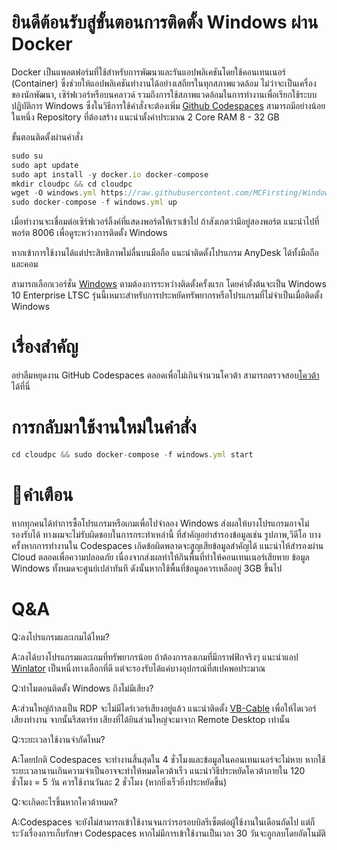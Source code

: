 # ยินดีต้อนรับสู่ขั้นตอนการติดตั้ง Windows ผ่าน Docker
Docker เป็นแพลตฟอร์มที่ใช้สำหรับการพัฒนาและรันแอปพลิเคชันโดยใช้คอนเทนเนอร์ (Container) ซึ่งช่วยให้แอปพลิเคชันทำงานได้อย่างเสถียรในทุกสภาพแวดล้อม ไม่ว่าจะเป็นเครื่องของนักพัฒนา, เซิร์ฟเวอร์หรือบนคลาวด์ รวมถึงการใช้สภาพแวดล้อมในการทำงานเพื่อเรียกใช้ระบบปฏิบัติการ Windows ซึ่งในวิธีการใช้คำสั่งจะต้องเพิ่ม [Github Codespaces](https://github.com/codespaces) สามารถมีอย่างน้อยในหนึ่ง Repository ที่ต้องสร้าง แนะนำตั้งค่าประมาณ 2 Core RAM 8 - 32 GB

ขั้นตอนติดตั้งผ่านคำสั่ง
```js
sudo su
sudo apt update
sudo apt install -y docker.io docker-compose
mkdir cloudpc && cd cloudpc
wget -O windows.yml https://raw.githubusercontent.com/MCFirsting/Windows-Docker-Install-TH/main/windows.yml
sudo docker-compose -f windows.yml up
```
เมื่อทำงานจะเชื่อมต่อเซิร์ฟเวอร์ลิ้งค์ที่แสดงพอร์ตให้เราเข้าไป
ถ้าสังเกตว่ามีอยู่สองพอร์ต แนะนำไปที่พอร์ต 8006 เพื่อดูระหว่างการติดตั้ง Windows

หากเข้าการใช้งานได้แต่ประสิทธิภาพไม่ลื่นบนมือถือ
แนะนำติดตั้งโปรแกรม AnyDesk ได้ทั้งมือถือและคอม

สามารถเลือกเวอร์ชั่น [Windows](https://github.com/dockur/windows/?tab=readme-ov-file#how-do-i-select-the-windows-version) ตามต้องการระหว่างติดตั้งครั้งแรก โดยค่าตั้งต้นจะเป็น Windows 10 Enterprise LTSC รุ่นนี้เหมาะสำหรับการประหยัดทรัพยากรหรือโปรแกรมที่ไม่จำเป็นเมื่อติดตั้ง Windows

# เรื่องสำคัญ
อย่าลืมหยุดงาน GitHub Codespaces ตลอดเพื่อไม่เกินจำนวนโควต้า
สามารถตรวจสอบ[โควต้า](https://github.com/settings/billing/summary)ได้ที่นี่

# การกลับมาใช้งานใหม่ในคำสั่ง
```js
cd cloudpc && sudo docker-compose -f windows.yml start
```

# 🚫คำเตือน
หากทุกคนได้ทำการซื้อโปรแกรมหรือเกมเพื่อไปจำลอง Windows ส่งผลให้บางโปรแกรมอาจไม่รองรับได้ ทางผมจะไม่รับผิดชอบในการกระทำเหล่านี้ ที่สำคัญอย่าสำรองข้อมูลเช่น รูปภาพ,วีดีโอ บางครั้งหากการทำงานใน Codespaces เกิดข้อผิดพลาดจะสูญเสียข้อมูลสำคัญได้ แนะนำไห้สำรองผ่าน Cloud ตลอดเพื่อความปลอดภัย เนื่องจากส่งผลทำให้กินพื้นที่ทำให้คอนเทนเนอร์เสียหาย ข้อมูล Windows ทั้งหมดจะศูนย์เปล่าทันที ดังนั้นหากใช้พื้นที่ข้อมูลควรเหลืออยู่ 3GB ขึ้นไป

# Q&A
Q:ลงโปรแกรมและเกมได้ไหม?

A:ลงได้บางโปรแกรมและเกมที่ทรัพยากรน้อย ถ้าต้องการลงเกมที่มีกราฟฟิกจริงๆ แนะนำแอป [Winlator](https://github.com/brunodev85/Winlator/releases) เป็นหนึ่งทางเลือกที่ดี แต่จะรองรับได้แค่บางอุปกรณ์ที่สเปคพอประมาณ

Q:ทำไมตอนติดตั้ง Windows ถึงไม่มีเสียง?

A:ส่วนใหญ่ถ้าลงเป็น RDP จะไม่มีไดร์เวอร์เสียงอยู่แล้ว แนะนำติดตั้ง [VB-Cable](https://vb-audio.com/Cable/index.htm) เพื่อให้ไดเวอร์เสียงทำงาน จากนั้นรีสตาร์ท เสียงที่ได้ยินส่วนใหญ่จะมาจาก Remote Desktop เท่านั้น

Q:ระยะเวลาใช้งานจำกัดไหม?

A:โดยปกติ Codespaces จะทำงานสิ้นสุดใน 4 ชั่วโมงและข้อมูลในคอนเทนเนอร์จะไม่หาย หากใช้ระยะเวลานานเกินความจำเป็นอาจจะทำให้หมดโควต้าเร็ว แนะนำวิธีประหยัดโควต้าภายใน 120 ชั่วโมง = 5 วัน ควรใช้งานวันละ 2 ชั่วโมง (หากยิ่งเร็วยิ่งประหยัดขึ้น)

Q:จะเกิดอะไรขึ้นหากโควต้าหมด?

A:Codespaces จะยังไม่สามารถเข้าใช้งานจนกว่ารอรอบบิลรีเซ็ตต่อผู้ใช้งานในเดือนถัดไป แต่ก็ระวังเรื่องการเก็บรักษา Codespaces หากไม่มีการเข้าใช้งานเป็นเวลา 30 วันจะถูกลบโดยอัตโนมัติ
